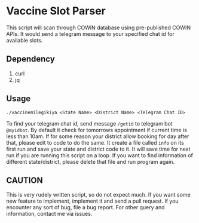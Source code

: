 Vaccine Slot Parser
===================

This script will scan through COWIN database using pre-published COWIN APIs.
It would send a telegram message to your specified chat id for available slots.

Dependency
-----------

1. curl
2. jq

Usage
-----

```
./vaccinemilegikiya <State Name> <District Name> <Telegram Chat ID>
```
To find your telegram chat id, send message `/getid` to telegram bot `@myidbot`.
By default it check for tomorrows appointment if current time is less than 10am.
If for some reason your district allow booking for day after that,
please edit to code to do the same.
It create a file called `info` on its first run and save your state and district code to it.
It will save time for next run if you are running this script on a loop.
If you want to find information of different state/district, please delete that file
and run program again.

CAUTION
--------

This is very rudely written script, so do not expect much.
If you want some new feature to implement, implement it and send a pull request.
If you encounter any sort of bug, file a bug report.
For other query and information, contact me via issues.
